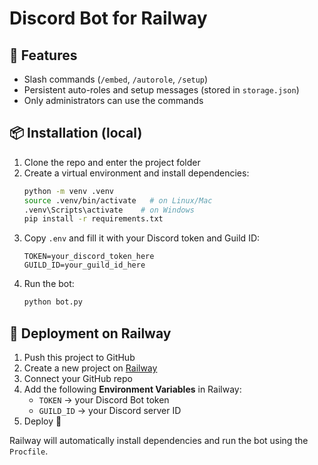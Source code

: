 # Discord Bot for Railway

## 🚀 Features
- Slash commands (`/embed`, `/autorole`, `/setup`)
- Persistent auto-roles and setup messages (stored in `storage.json`)
- Only administrators can use the commands

## 📦 Installation (local)
1. Clone the repo and enter the project folder
2. Create a virtual environment and install dependencies:
   ```bash
   python -m venv .venv
   source .venv/bin/activate   # on Linux/Mac
   .venv\Scripts\activate    # on Windows
   pip install -r requirements.txt
   ```
3. Copy `.env` and fill it with your Discord token and Guild ID:
   ```env
   TOKEN=your_discord_token_here
   GUILD_ID=your_guild_id_here
   ```
4. Run the bot:
   ```bash
   python bot.py
   ```

## 🚀 Deployment on Railway
1. Push this project to GitHub
2. Create a new project on [Railway](https://railway.app/)
3. Connect your GitHub repo
4. Add the following **Environment Variables** in Railway:
   - `TOKEN` → your Discord Bot token
   - `GUILD_ID` → your Discord server ID
5. Deploy 🚀

Railway will automatically install dependencies and run the bot using the `Procfile`.
